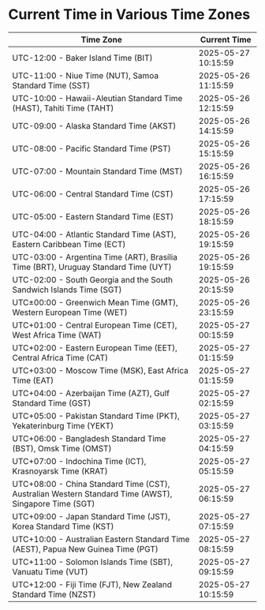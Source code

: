 # Current Time in Various Time Zones

| Time Zone | Current Time |
|-----------|--------------|
| UTC-12:00 - Baker Island Time (BIT) | 2025-05-27 10:15:59 |
| UTC-11:00 - Niue Time (NUT), Samoa Standard Time (SST) | 2025-05-26 11:15:59 |
| UTC-10:00 - Hawaii-Aleutian Standard Time (HAST), Tahiti Time (TAHT) | 2025-05-26 12:15:59 |
| UTC-09:00 - Alaska Standard Time (AKST) | 2025-05-26 14:15:59 |
| UTC-08:00 - Pacific Standard Time (PST) | 2025-05-26 15:15:59 |
| UTC-07:00 - Mountain Standard Time (MST) | 2025-05-26 16:15:59 |
| UTC-06:00 - Central Standard Time (CST) | 2025-05-26 17:15:59 |
| UTC-05:00 - Eastern Standard Time (EST) | 2025-05-26 18:15:59 |
| UTC-04:00 - Atlantic Standard Time (AST), Eastern Caribbean Time (ECT) | 2025-05-26 19:15:59 |
| UTC-03:00 - Argentina Time (ART), Brasília Time (BRT), Uruguay Standard Time (UYT) | 2025-05-26 19:15:59 |
| UTC-02:00 - South Georgia and the South Sandwich Islands Time (SGT) | 2025-05-26 20:15:59 |
| UTC±00:00 - Greenwich Mean Time (GMT), Western European Time (WET) | 2025-05-26 23:15:59 |
| UTC+01:00 - Central European Time (CET), West Africa Time (WAT) | 2025-05-27 00:15:59 |
| UTC+02:00 - Eastern European Time (EET), Central Africa Time (CAT) | 2025-05-27 01:15:59 |
| UTC+03:00 - Moscow Time (MSK), East Africa Time (EAT) | 2025-05-27 01:15:59 |
| UTC+04:00 - Azerbaijan Time (AZT), Gulf Standard Time (GST) | 2025-05-27 02:15:59 |
| UTC+05:00 - Pakistan Standard Time (PKT), Yekaterinburg Time (YEKT) | 2025-05-27 03:15:59 |
| UTC+06:00 - Bangladesh Standard Time (BST), Omsk Time (OMST) | 2025-05-27 04:15:59 |
| UTC+07:00 - Indochina Time (ICT), Krasnoyarsk Time (KRAT) | 2025-05-27 05:15:59 |
| UTC+08:00 - China Standard Time (CST), Australian Western Standard Time (AWST), Singapore Time (SGT) | 2025-05-27 06:15:59 |
| UTC+09:00 - Japan Standard Time (JST), Korea Standard Time (KST) | 2025-05-27 07:15:59 |
| UTC+10:00 - Australian Eastern Standard Time (AEST), Papua New Guinea Time (PGT) | 2025-05-27 08:15:59 |
| UTC+11:00 - Solomon Islands Time (SBT), Vanuatu Time (VUT) | 2025-05-27 09:15:59 |
| UTC+12:00 - Fiji Time (FJT), New Zealand Standard Time (NZST) | 2025-05-27 10:15:59 |
